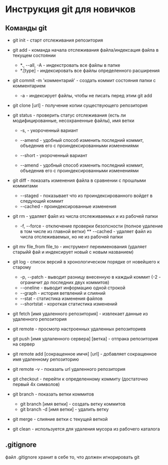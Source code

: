 # Инструкция git для новичков

## Команды git

* git init - старт отслеживания репозитория

* git add - команда начала отслеживания файла/индексация файла в текущем состоянии

    * *., --all, -A - индекстровать все файлы в папке
    * *.[type] - индексировать все файлы определенного расширения

* git commit -m 'комментарий' - cоздать коммит состояния папки с комментарием

    * -a - индексирует файлы, чтобы не писать перед этим git add

* git clone [url] - получение копии существующего репозитория

* git status - проверить статус отслеживания (есть ли модифицированные, несохраненные файлы), имя ветки

    * -s, - укороченный вариант
    * --amend - удобный способ изменить последний коммит, объеденив его с проиндексированными изменениями

    * --short - укороченный вариант
    * --amend - удобный способ изменить последний коммит, объеденив его с проиндексированными изменениями

* git diff - показать изменения файла в сравнении с прошлыми коммитами

    * --staged - показывает что из проиндексированного войдет в следующий коммит
    * --cached - проиндексированные изменения

* git rm - удаляет файл из числа отслеживаемых и из рабочей папки

    * -f, --force - отключение проверки безопсности (полное удаление в том числе из главной ветки)
    ** --cached - удаляет файл из числа отслеживаемых, но не из рабочей папки

* git mv file_from file_to - инструмент переименования (удаляет старыйй фай и индексирует новый с новым названием)

* git log - список версий в хронологическом порядке от новейшего к старому

    * -p, --patch - выводит разницу внесенную в каждый коммит (-2 - ограничит до последних двух коммитов)
    * --oneline - выводит информацию одной строкой
    * --graph - история ветвлений и слияний
    * --stat - статистика изменения файлов
    * --shortstat - короткая статистика изменений

* git fetch [имя удаленного репозитория] - извлекает данные из удаленного репозитория

* git remote - просмотр настроенных удаленных репозиториев

* git push [имя удлаленного сервера] [ветка] - отпрака репозитория на сервер

* git remote add [сокращенное имчя] [url] - добавляет сокращенное имя удаленному репозиторию

* git remote -v - показать url удаленного репозитория

* git checkout - перейти к определенному коммиту (достаточно первый 4х символов)

* git branch - показать ветки коммитов
    * git branch [имя ветки] - создать ветку коммитов
    * git branch -d [имя ветки] - удалить ветку

* git merge - слияние ветки с текущей веткой

* git clean - используется для удаления мусора из рабочего каталога

## .gitignore
файл .gitignore хранит в себе то, что должен игнорировать git
